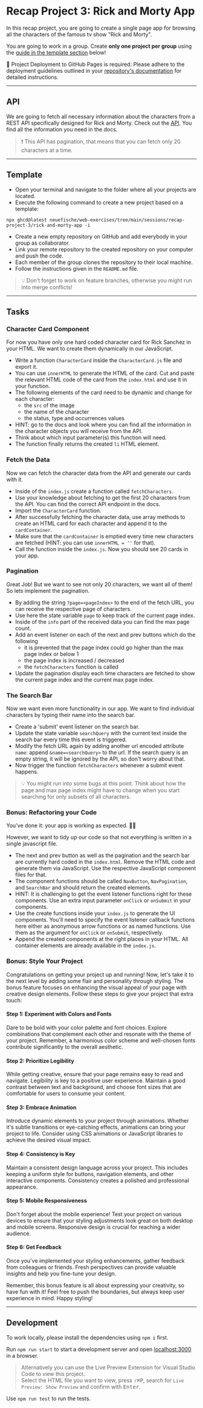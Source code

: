 # Recap Project 3: Rick and Morty App

In this recap project, you are going to create a single page app for browsing all the characters of the famous tv show "Rick and Morty".

You are going to work in a group. Create **only one project per group** using the [guide in the template section](./README.md#template) below!

🚀 Project Deployment to GitHub Pages is required: Please adhere to the deployment guidelines outlined in your [repository's documentation](https://github.com/neuefische/web-protocol-template/blob/main/docs/deployment-github-pages.md) for detailed instructions.

---

## API

We are going to fetch all necessary information about the characters from a REST API specifically
designed for Rick and Morty. Check out the [API](https://rickandmortyapi.com/). You find all the
information you need in the docs.

> ❗️ This API has pagination, that means that you can fetch only 20 characters at a time.

---

## Template

- Open your terminal and navigate to the folder where all your projects are located.
- Execute the following command to create a new project based on a template:

```
npx ghcd@latest neuefische/web-exercises/tree/main/sessions/recap-project-3/rick-and-morty-app -i
```

- Create a new empty repository on GitHub and add everybody in your group as collaborator.
- Link your remote repository to the created repository on your computer and push the code.
- Each member of the group clones the repository to their local machine.
- Follow the instructions given in the `README.md` file.

> 💡 Don't forget to work on feature branches, otherwise you might run into merge conflicts!

---

## Tasks

### Character Card Component

For now you have only one hard coded character card for Rick Sanchez in your HTML. We want to create
them dynamically in our JavaScript.

- Write a function `CharacterCard` inside the `CharacterCard.js` file and export it.
- You can use `innerHTML` to generate the HTML of the card. Cut and paste the relevant HTML code of the card from the `index.html` and use it in your function.
- The following elements of the card need to be dynamic and change for each character:
  - the `src` of the image
  - the name of the character
  - the status, type and occurrences values
- HINT: go to the docs and look where you can find all the information in the character objects you
  will receive from the API.
- Think about which input parameter(s) this function will need.
- The function finally returns the created `li` HTML element.

### Fetch the Data

Now we can fetch the character data from the API and generate our cards with it.

- Inside of the `index.js` create a function called `fetchCharacters`.
- Use your knowledge about fetching to get the first 20 characters from the API. You can find the
  correct API endpoint in the docs.
- Import the `CharacterCard` function.
- After successfully fetching the character data, use array methods to create an HTML card for each
  character and append it to the `cardContainer`.
- Make sure that the `cardContainer` is emptied every time new characters are fetched (HINT: you can
  use `innerHTML = ''` for that).
- Call the function inside the `index.js`. Now you should see 20 cards in your app.

### Pagination

Great Job! But we want to see not only 20 characters, we want all of them! So lets implement the
pagination.

- By adding the string `?page=<pageIndex>` to the end of the fetch URL, you can receive the
  respective page of characters.
- Use here the state variable `page` to keep track of the current page index.
- Inside of the `info` part of the received data you can find the max page count.
- Add an event listener on each of the next and prev buttons which do the following
  - it is prevented that the page index could go higher than the max page index or below 1
  - the page index is increased / decreased
  - the `fetchCharacters` function is called
- Update the pagination display each time characters are fetched to show the current page index and
  the current max page index.

### The Search Bar

Now we want even more functionality in our app. We want to find individual characters by typing
their name into the search bar.

- Create a 'submit' event listener on the search bar.
- Update the state variable `searchQuery` with the current text inside the search bar every time
  this event is triggered.
- Modify the fetch URL again by adding another url encoded attribute `name`: append
  `&name=<searchQuery>` to the url. If the search query is an empty string, it will be ignored by
  the API, so don't worry about that.
- Now trigger the function `fetchCharacters` whenever a submit event happens.

> 💡 You might run into some bugs at this point. Think about how the page and max page index might
> have to change when you start searching for only subsets of all characters.

### Bonus: Refactoring your Code

You've done it: your app is working as expected. 🚀✨

However, we want to tidy up our code so that not everything is written in a single javascript file.

- The next and prev button as well as the pagination and the search bar are currently hard coded in
  the `index.html`. Remove the HTML code and generate them via JavaScript. Use the respective
  JavaScript component files for that.
- The component functions should be called `NavButton`, `NavPagination`, and `SearchBar`
  and should return the created elements.
- HINT: It is challenging to get the event listener functions right for these components. Use an
  extra input parameter `onClick` or `onSubmit` in your components.
- Use the create functions inside your `index.js` to generate the UI components. You'll need to
  specify the event listener callback functions here either as anonymous arrow functions or as named
  functions. Use them as the argument for `onClick` or `onSubmit`, respectively.
- Append the created components at the right places in your HTML. All container elements are already
  available in the `index.js`.

### Bonus: Style Your Project

Congratulations on getting your project up and running! Now, let's take it to the next level by adding some flair and personality through styling. The bonus feature focuses on enhancing the visual appeal of your page with creative design elements. Follow these steps to give your project that extra touch:

#### Step 1: Experiment with Colors and Fonts

Dare to be bold with your color palette and font choices. Explore combinations that complement each other and resonate with the theme of your project. Remember, a harmonious color scheme and well-chosen fonts contribute significantly to the overall aesthetic.

#### Step 2: Prioritize Legibility

While getting creative, ensure that your page remains easy to read and navigate. Legibility is key to a positive user experience. Maintain a good contrast between text and background, and choose font sizes that are comfortable for users to consume your content.

#### Step 3: Embrace Animation

Introduce dynamic elements to your project through animations. Whether it's subtle transitions or eye-catching effects, animations can bring your project to life. Consider using CSS animations or JavaScript libraries to achieve the desired visual impact.

#### Step 4: Consistency is Key

Maintain a consistent design language across your project. This includes keeping a uniform style for buttons, navigation elements, and other interactive components. Consistency creates a polished and professional appearance.

#### Step 5: Mobile Responsiveness

Don't forget about the mobile experience! Test your project on various devices to ensure that your styling adjustments look great on both desktop and mobile screens. Responsive design is crucial for reaching a wider audience.

#### Step 6: Get Feedback

Once you've implemented your styling enhancements, gather feedback from colleagues or friends. Fresh perspectives can provide valuable insights and help you fine-tune your design.

Remember, this bonus feature is all about expressing your creativity, so have fun with it! Feel free to push the boundaries, but always keep user experience in mind. Happy styling!

---

## Development

To work locally, please install the dependencies using `npm i` first.

Run `npm run start` to start a development server and open [localhost:3000](http://localhost:3000) in a browser.

> Alternatively you can use the Live Preview Extension for Visual Studio Code to view this project.  
> Select the HTML file you want to view, press <kbd>⇧</kbd><kbd>⌘</kbd><kbd>P</kbd>, search for `Live Preview: Show Preview` and confirm with <kbd>Enter</kbd>.

Use `npm run test` to run the tests.


